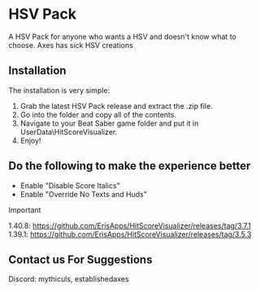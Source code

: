  # HSV Pack

A HSV Pack for anyone who wants a HSV and doesn't know what to choose. Axes has sick HSV creations

## Installation

The installation is very simple:

1. Grab the latest HSV Pack release and extract the .zip file.
2. Go into the folder and copy all of the contents.
3. Navigate to your Beat Saber game folder and put it in UserData\HitScoreVisualizer.
4. Enjoy!

## Do the following to make the experience better

- Enable "Disable Score Italics"
- Enable "Override No Texts and Huds"

> [!IMPORTANT]
1.40.8: https://github.com/ErisApps/HitScoreVisualizer/releases/tag/3.7.1
1.39.1: https://github.com/ErisApps/HitScoreVisualizer/releases/tag/3.5.3

## Contact us For Suggestions
Discord: mythiculs, establishedaxes
